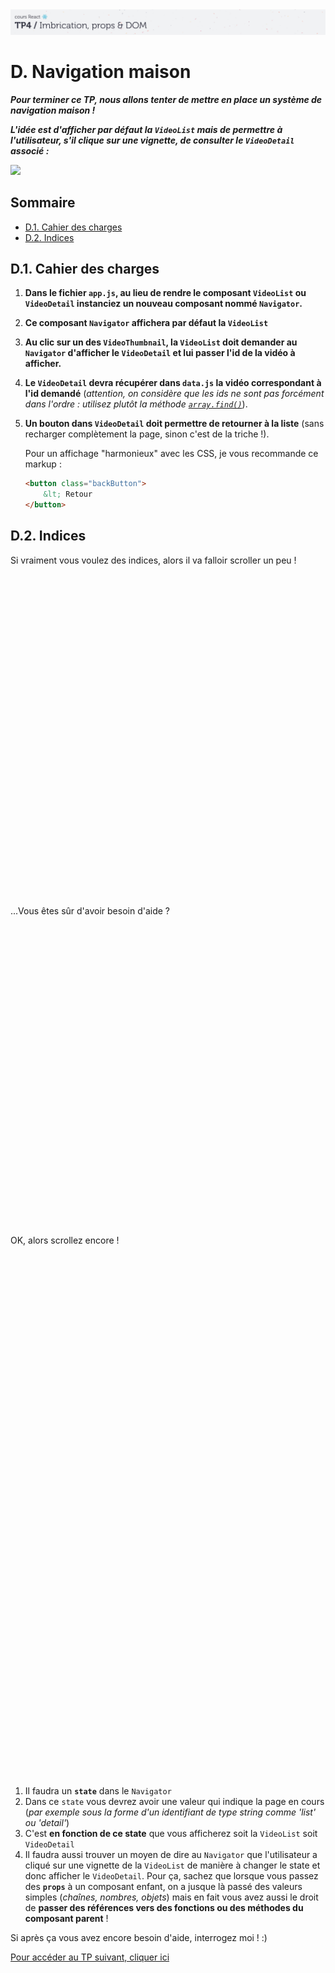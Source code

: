 <img src="images/readme/header-small.jpg" >

# D. Navigation maison <!-- omit in toc -->

_**Pour terminer ce TP, nous allons tenter de mettre en place un système de navigation maison !**_

_**L'idée est d'afficher par défaut la `VideoList` mais de permettre à l'utilisateur, s'il clique sur une vignette, de consulter le `VideoDetail` associé :**_

<img src="images/readme/navigator.gif" />

## Sommaire <!-- omit in toc -->
- [D.1. Cahier des charges](#d1-cahier-des-charges)
- [D.2. Indices](#d2-indices)

## D.1. Cahier des charges

1. **Dans le fichier `app.js`, au lieu de rendre le composant `VideoList` ou `VideoDetail` instanciez un nouveau composant nommé `Navigator`.**
2. **Ce composant `Navigator` affichera par défaut la `VideoList`**
3. **Au clic sur un des `VideoThumbnail`, la `VideoList` doit demander au `Navigator` d'afficher le `VideoDetail` et lui passer l'id de la vidéo à afficher.**
4. **Le `VideoDetail` devra récupérer dans `data.js` la vidéo correspondant à l'id demandé** (*attention, on considère que les ids ne sont pas forcément dans l'ordre : utilisez plutôt la méthode [`array.find()`](https://developer.mozilla.org/fr/docs/Web/JavaScript/Reference/Objets_globaux/Array/find)*).
5. **Un bouton dans `VideoDetail` doit permettre de retourner à la liste** (sans recharger complètement la page, sinon c'est de la triche !).

	Pour un affichage "harmonieux" avec les CSS, je vous recommande ce markup :
	```html
	<button class="backButton">
		&lt; Retour
	</button>
	```


## D.2. Indices
Si vraiment vous voulez des indices, alors il va falloir scroller un peu !
<br>
<br>
<br>
<br>
<br>
<br>
<br>
<br>
<br>
<br>
<br>
<br>
<br>
<br>
<br>
<br>
<br>
<br>
<br>
<br>
<br>
<br>
<br>
<br>
<br>
<br>
<br>
<br>
<br>
<br>
<br>
<br>
<br>
...Vous êtes sûr d'avoir besoin d'aide ?
<br>
<br>
<br>
<br>
<br>
<br>
<br>
<br>
<br>
<br>
<br>
<br>
<br>
<br>
<br>
<br>
<br>
<br>
<br>
<br>
<br>
<br>
<br>
<br>
<br>
<br>
<br>
<br>
<br>
<br>
<br>OK, alors scrollez encore !
<br>
<br>
<br>
<br>
<br>
<br>
<br>
<br>
<br>
<br>
<br>
<br>
<br>
<br>
<br>
<br>
<br>
<br>
<br>
<br>
<br>
<br>
<br>
<br>
<br>
<br>
<br>
<br>
<br>
<br>
<br>
<br>
<br>
<br>
<br>
<br>
<br>
<br>
<br>
<br>
<br>
<br>
<br>
<br>
<br>
<br>
<br>
<br>
<br>
<br>
<br>

1. Il faudra un **`state`** dans le `Navigator`
2. Dans ce `state` vous devrez avoir une valeur qui indique la page en cours (_par exemple sous la forme d'un identifiant de type string comme 'list' ou 'detail'_)
3. C'est **en fonction de ce state** que vous afficherez soit la `VideoList` soit `VideoDetail`
4. Il faudra aussi trouver un moyen de dire au `Navigator` que l'utilisateur a cliqué sur une vignette de la `VideoList` de manière à changer le state et donc afficher le `VideoDetail`. Pour ça, sachez que lorsque vous passez des **`props`** à un composant enfant, on a jusque là passé des valeurs simples (_chaînes, nombres, objets_) mais en fait vous avez aussi le droit de **passer des références vers des fonctions ou des méthodes du composant parent** !

Si après ça vous avez encore besoin d'aide, interrogez moi ! :)

[Pour accéder au TP suivant, cliquer ici](https://github.com/GuillaumeCar/react-tp5)
